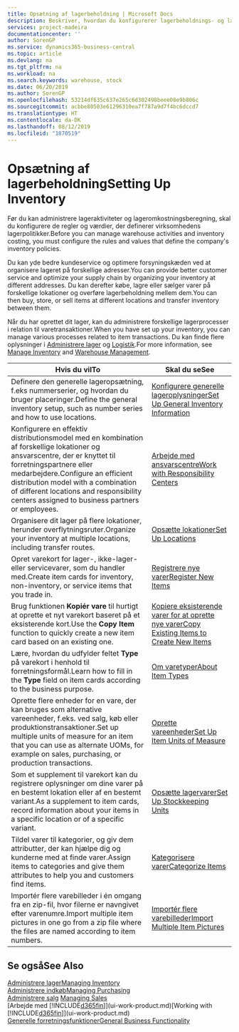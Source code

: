 ```yaml
---
title: Opsætning af lagerbeholdning | Microsoft Docs
description: Beskriver, hvordan du konfigurerer lagerbeholdnings- og lagerprocesser, herunder overførselsruter og lokationer, f.eks. lagersteder.
services: project-madeira
documentationcenter: ''
author: SorenGP
ms.service: dynamics365-business-central
ms.topic: article
ms.devlang: na
ms.tgt_pltfrm: na
ms.workload: na
ms.search.keywords: warehouse, stock
ms.date: 06/20/2019
ms.author: SorenGP
ms.openlocfilehash: 53214df635c637e265c6d302498beee08e9b806c
ms.sourcegitcommit: acbbe80503e61296310ea7f787a9d7f4bc6dccd7
ms.translationtype: HT
ms.contentlocale: da-DK
ms.lasthandoff: 08/12/2019
ms.locfileid: "1870519"
---
```

# <a name="setting-up-inventory"></a><span data-ttu-id="cac60-103">Opsætning af lagerbeholdning</span><span class="sxs-lookup"><span data-stu-id="cac60-103">Setting Up Inventory</span></span>
<span data-ttu-id="cac60-104">Før du kan administrere lageraktiviteter og lageromkostningsberegning, skal du konfigurere de regler og værdier, der definerer virksomhedens lagerpolitikker.</span><span class="sxs-lookup"><span data-stu-id="cac60-104">Before you can manage warehouse activities and inventory costing, you must configure the rules and values that define the company's inventory policies.</span></span>

<span data-ttu-id="cac60-105">Du kan yde bedre kundeservice og optimere forsyningskæden ved at organisere lageret på forskellige adresser.</span><span class="sxs-lookup"><span data-stu-id="cac60-105">You can provide better customer service and optimize your supply chain by organizing your inventory at different addresses.</span></span> <span data-ttu-id="cac60-106">Du kan derefter købe, lagre eller sælger varer på forskellige lokationer og overføre lagerbeholdning mellem dem.</span><span class="sxs-lookup"><span data-stu-id="cac60-106">You can then buy, store, or sell items at different locations and transfer inventory between them.</span></span>

<span data-ttu-id="cac60-107">Når du har oprettet dit lager, kan du administrere forskellige lagerprocesser i relation til varetransaktioner.</span><span class="sxs-lookup"><span data-stu-id="cac60-107">When you have set up your inventory, you can manage various processes related to item transactions.</span></span> <span data-ttu-id="cac60-108">Du kan finde flere oplysninger i [Administrere lager](inventory-manage-inventory.md) og [Logistik](warehouse-manage-warehouse.md).</span><span class="sxs-lookup"><span data-stu-id="cac60-108">For more information, see [Manage Inventory](inventory-manage-inventory.md) and [Warehouse Management](warehouse-manage-warehouse.md).</span></span>

| <span data-ttu-id="cac60-109">Hvis du vil</span><span class="sxs-lookup"><span data-stu-id="cac60-109">To</span></span> | <span data-ttu-id="cac60-110">Skal du se</span><span class="sxs-lookup"><span data-stu-id="cac60-110">See</span></span> |
| --- | --- |
| <span data-ttu-id="cac60-111">Definere den generelle lageropsætning, f.eks nummerserier, og hvordan du bruger placeringer.</span><span class="sxs-lookup"><span data-stu-id="cac60-111">Define the general inventory setup, such as number series and how to use locations.</span></span> |[<span data-ttu-id="cac60-112">Konfigurere generelle lageroplysninger</span><span class="sxs-lookup"><span data-stu-id="cac60-112">Set Up General Inventory Information</span></span>](inventory-how-setup-general.md) |
|<span data-ttu-id="cac60-113">Konfigurere en effektiv distributionsmodel med en kombination af forskellige lokationer og ansvarscentre, der er knyttet til forretningspartnere eller medarbejdere.</span><span class="sxs-lookup"><span data-stu-id="cac60-113">Configure an efficient distribution model with a combination of different locations and responsibility centers assigned to business partners or employees.</span></span>|[<span data-ttu-id="cac60-114">Arbejde med ansvarscentre</span><span class="sxs-lookup"><span data-stu-id="cac60-114">Work with Responsibility Centers</span></span>](inventory-responsibility-centers.md)|
| <span data-ttu-id="cac60-115">Organisere dit lager på flere lokationer, herunder overflytningsruter.</span><span class="sxs-lookup"><span data-stu-id="cac60-115">Organize your inventory at multiple locations, including transfer routes.</span></span> |[<span data-ttu-id="cac60-116">Opsætte lokationer</span><span class="sxs-lookup"><span data-stu-id="cac60-116">Set Up Locations</span></span>](inventory-how-register-new-items.md) |
| <span data-ttu-id="cac60-117">Opret varekort for lager-, ikke-lager- eller servicevarer, som du handler med.</span><span class="sxs-lookup"><span data-stu-id="cac60-117">Create item cards for inventory, non-inventory, or service items that you trade in.</span></span> |[<span data-ttu-id="cac60-118">Registrere nye varer</span><span class="sxs-lookup"><span data-stu-id="cac60-118">Register New Items</span></span>](inventory-how-register-new-items.md) |
|<span data-ttu-id="cac60-119">Brug funktionen **Kopiér vare** til hurtigt at oprette et nyt varekort baseret på et eksisterende kort.</span><span class="sxs-lookup"><span data-stu-id="cac60-119">Use the **Copy Item** function to quickly create a new item card based on an existing one.</span></span>|[<span data-ttu-id="cac60-120">Kopiere eksisterende varer for at oprette nye varer</span><span class="sxs-lookup"><span data-stu-id="cac60-120">Copy Existing Items to Create New Items</span></span>](inventory-how-copy-items.md)|
|<span data-ttu-id="cac60-121">Lære, hvordan du udfylder feltet **Type** på varekort i henhold til forretningsformål.</span><span class="sxs-lookup"><span data-stu-id="cac60-121">Learn how to fill in the **Type** field on item cards according to the business purpose.</span></span>|[<span data-ttu-id="cac60-122">Om varetyper</span><span class="sxs-lookup"><span data-stu-id="cac60-122">About Item Types</span></span>](inventory-about-item-types.md)|
|<span data-ttu-id="cac60-123">Oprette flere enheder for en vare, der kan bruges som alternative vareenheder, f.eks. ved salg, køb eller produktionstransaktioner.</span><span class="sxs-lookup"><span data-stu-id="cac60-123">Set up multiple units of measure for an item that you can use as alternate UOMs, for example on sales, purchasing, or production transactions.</span></span>|[<span data-ttu-id="cac60-124">Oprette vareenheder</span><span class="sxs-lookup"><span data-stu-id="cac60-124">Set Up Item Units of Measure</span></span>](inventory-how-setup-units-of-measure.md)|
|<span data-ttu-id="cac60-125">Som et supplement til varekort kan du registrere oplysninger om dine varer på en bestemt lokation eller af en bestemt variant.</span><span class="sxs-lookup"><span data-stu-id="cac60-125">As a supplement to item cards, record information about your items in a specific location or of a specific variant.</span></span>|[<span data-ttu-id="cac60-126">Opsætte lagervarer</span><span class="sxs-lookup"><span data-stu-id="cac60-126">Set Up Stockkeeping Units</span></span>](inventory-how-to-set-up-stockkeeping-units.md)|
| <span data-ttu-id="cac60-127">Tildel varer til kategorier, og giv dem attributter, der kan hjælpe dig og kunderne med at finde varer.</span><span class="sxs-lookup"><span data-stu-id="cac60-127">Assign items to categories and give them attributes to help you and customers find items.</span></span> |[<span data-ttu-id="cac60-128">Kategorisere varer</span><span class="sxs-lookup"><span data-stu-id="cac60-128">Categorize Items</span></span>](inventory-how-categorize-items.md) |
|<span data-ttu-id="cac60-129">Importér flere varebilleder i én omgang fra en zip-fil, hvor filerne er navngivet efter varenumre.</span><span class="sxs-lookup"><span data-stu-id="cac60-129">Import multiple item pictures in one go from a zip file where the files are named according to item numbers.</span></span>|[<span data-ttu-id="cac60-130">Importér flere varebilleder</span><span class="sxs-lookup"><span data-stu-id="cac60-130">Import Multiple Item Pictures</span></span>](inventory-how-import-item-pictures.md)|

## <a name="see-also"></a><span data-ttu-id="cac60-131">Se også</span><span class="sxs-lookup"><span data-stu-id="cac60-131">See Also</span></span>
[<span data-ttu-id="cac60-132">Administrere lager</span><span class="sxs-lookup"><span data-stu-id="cac60-132">Managing Inventory</span></span>](inventory-manage-inventory.md)  
[<span data-ttu-id="cac60-133">Administrere indkøb</span><span class="sxs-lookup"><span data-stu-id="cac60-133">Managing Purchasing</span></span>](purchasing-manage-purchasing.md)  
<span data-ttu-id="cac60-134">[Administrere salg](sales-manage-sales.md)  </span><span class="sxs-lookup"><span data-stu-id="cac60-134">[Managing Sales](sales-manage-sales.md)  </span></span>  
<span data-ttu-id="cac60-135">[Arbejde med [!INCLUDE[d365fin](includes/d365fin_md.md)]](ui-work-product.md)</span><span class="sxs-lookup"><span data-stu-id="cac60-135">[Working with [!INCLUDE[d365fin](includes/d365fin_md.md)]](ui-work-product.md)</span></span>  
[<span data-ttu-id="cac60-136">Generelle forretningsfunktioner</span><span class="sxs-lookup"><span data-stu-id="cac60-136">General Business Functionality</span></span>](ui-across-business-areas.md)
